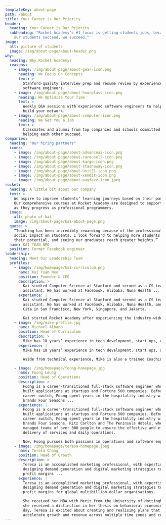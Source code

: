 ```yaml
---
templateKey: about-page
path: /about
title: Your Career is Our Priority
header:
  heading: Your Career is Our Priority
  subheading: "Rocket Academy’s #1 focus is getting students jobs, because when
    our students succeed, we succeed."
image:
  alt: picture of students
  image: /img/about-page/about-header.png
why:
  heading: Why Rocket Academy?
  reasons:
    - image: /img/about-page/about-gear-icon.png
      heading: We Focus On Concepts
      text: >
        Stanford-quality interview prep and resume review by experienced
        software engineers.
    - image: /img/about-page/about-hourglass-icon.png
      heading: We Optimise Your Time
      text: >
        Weekly Q&A sessions with experienced software engineers to help you
        build your network.
    - image: /img/about-page/about-computer-icon.png
      heading: We Get You a Job
      text: >
        Classmates and alumni from top companies and schools committed to
        helping each other succeed.
companies:
  heading: "Our hiring partners"
  icons:
    - image: /img/about-page/about-advanceai-icon.png
    - image: /img/about-page/about-carousell-icon.png
    - image: /img/about-page/about-kargo-icon.png
    - image: /img/about-page/about-stashaway-icon.png
    - image: /img/about-page/about-Unit21-icon.png
    - image: /img/about-page/about-xendit-icon.png
    - image: /img/about-page/about-payfazz-icon.jpeg
rocket:
  heading: A little bit about our company
  text: >
    We aspire to improve students’ learning journeys based on their past experiences.
    Our comprehensive courses at Rocket Academy are designed to support students at every level
    as they progress as professional programmers.
  image:
    alt: photo of kai
    image: /img/about-page/kai-about-page.png
  quote: >
    “Teaching has been incredibly rewarding because of the professional and
    social impact on students. I look forward to helping more students achieve
    their potential, and seeing our graduates reach greater heights.”
  name: KAI YUAN NEO
  position: Former Facebook engineer
leadership:
  heading: Meet Our Leadership Team
  profiles:
    - image: /img/homepage/kai-curriculum.png
      name: Kai Yuan Neo
      position: Founder & CEO
      description: >
        Kai studied Computer Science at Stanford and served as a CS teaching
        assistant. He has worked at Facebook, Alibaba, Nuna Health ...
      experience: |
        Kai studied Computer Science at Stanford and served as a CS teaching
        assistant. He has worked at Facebook, Alibaba, Nuna Health, and Dana
        Cita in San Francisco, New York, Singapore, and Jakarta.

        Kai started Rocket Academy after experiencing the industry-wide shortage of good software engineers. Rocket’s 6-month full time Bootcamp is a middle ground between long and expensive university courses and short and insufficient 12-week software engineering bootcamps.
    - image: /img/mike-profile.jpg
      name: Michael Albano
      position: Head of Curriculum
      description: >
        Mike has 18 years’ experience in tech development, start ups, and education. He is a former software and firmware engineer at multiple European and US based tech firms ...
      experience: |
        Mike has 18 years’ experience in tech development, start ups, and education. He is a former software and firmware engineer at multiple European and US based tech firms, who has taught tech courses at many educational levels, including professionals looking to upskill. 

        Aside from technical experience, Mike is also a trained Coaching professional, helping people to move forward in their personal and professional lives. Mike is passionate about the educational experience. He believes that any learning experience should be fun to be memorable and lasting. He hopes to create meaningful and enjoyable educational experiences here at Rocket Academy.

    - image: /img/homepage/foong-homepage.jpg
      name: Foong Leung
      position: Head of Operations
      description: >
        Foong is a career-transitioned full-stack software engineer who has
        built applications at startups and Fortune 500 companies. Before his
        career switch, Foong spent years in the hospitality industry with luxury
        brands Four Seasons ...
      experience: |
        Foong is a career-transitioned full-stack software engineer who has
        built applications at startups and Fortune 500 companies. Before his
        career switch, Foong spent years in the hospitality industry with luxury
        brands Four Seasons, Ritz Carlton and The Peninsula Hotels, where he
        managed teams of over 300 people to ensure the effective and efficient
        delivery of services and daily operations.

        Now, Foong pursues both passions in operations and software engineering at Rocket Academy. He keeps operations running smoothly for the delivery of quality education and helps others pursue their goals in software engineering.
    - image: /img/homepage/teresa-homepage.jpeg
      name: Teresa Chang
      position: Head of Growth
      description: >
        Teresa is an accomplished marketing professional, with expertise in
        designing demand generation and digital marketing strategies to increase
        profit margins ...
      experience: |
        Teresa is an accomplished marketing professional, with expertise in
        designing demand generation and digital marketing strategies to increase
        profit margins for global multibillion-dollar organisations. 

        She received her MBA with Merit from the University of Nottingham, for which
        she received a distinction in her thesis on behavioral economics. Every
        day, Teresa is excited about creating and realising plans that
        accelerate growth and revenue across multiple time zones and cultures.
---
```

